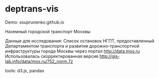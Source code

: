 deptrans-vis
============
Demo: ssuprunenko.github.io

Наземный городской транспорт Москвы

Данные для исследования:
Список остановок НГПТ, предоставленный Департаментом транспорта и развития дорожно-транспортной инфраструктуры города Москвы через портал http://data.mos.ru
Использовалась скорректированная версия http://gis-lab.info/data/mos.ru/752_norm.7z


tools: d3.js, pandas
